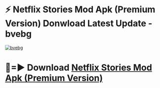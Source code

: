 # ⚡ Netflix Stories Mod Apk (Premium Version) Donwload Latest Update - bvebg

[![bvebg](https://github.com/user-attachments/assets/df187364-c321-4eb0-9c86-6135e8baccc4)](https://modyolo.store?title=Netflix+Stories+Mod+Apk)

# 🔴=► Download [Netflix Stories Mod Apk (Premium Version)](https://modyolo.store?title=Netflix+Stories+Mod+Apk)